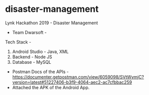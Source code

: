 # disaster-management
Lynk Hackathon 2019 - Disaster Management

- Team Dwarsoft -

Tech Stack -

1. Android Studio - Java, XML
2. Backend - Node JS
3. Database - MySQL

- Postman Docs of the APIs - https://documenter.getpostman.com/view/6059098/SVtWvmjC?version=latest#51227406-b3f9-4064-aec2-ac7cfbbac259
- Attached the APK of the Android App.
